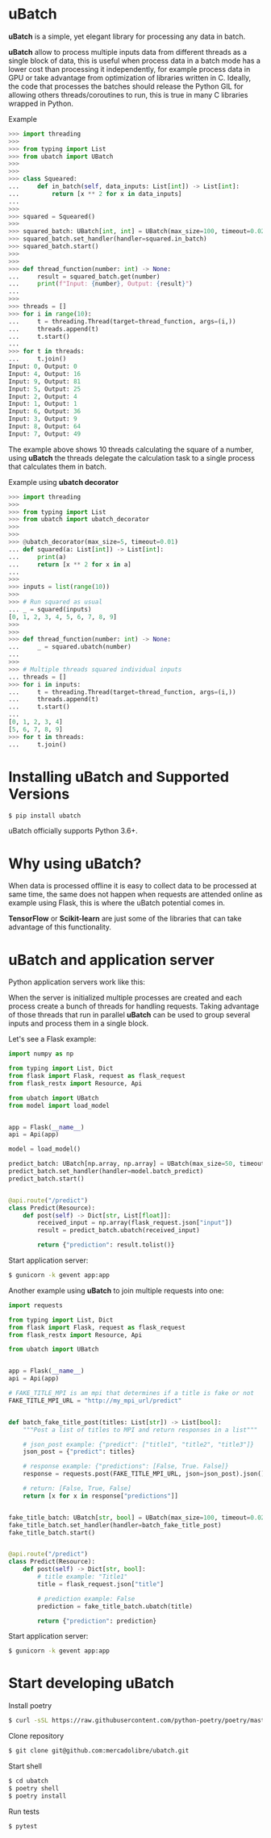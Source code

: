 # uBatch

**uBatch** is a simple, yet elegant library for processing any data in batch.

**uBatch** allow to process multiple inputs data from different threads
as a single block of data, this is useful when process data in a batch mode
has a lower cost than processing it independently, for example process data
in GPU or take advantage from optimization of libraries written in C. Ideally,
the code that processes the batches should release the Python GIL for allowing
others threads/coroutines to run, this is true in many C libraries wrapped in
Python.

Example

```python
>>> import threading
>>>
>>> from typing import List
>>> from ubatch import UBatch
>>>
>>>
>>> class Squeared:
...     def in_batch(self, data_inputs: List[int]) -> List[int]:
...         return [x ** 2 for x in data_inputs]
...
>>>
>>> squared = Squeared()
>>>
>>> squared_batch: UBatch[int, int] = UBatch(max_size=100, timeout=0.02)
>>> squared_batch.set_handler(handler=squared.in_batch)
>>> squared_batch.start()
>>>
>>>
>>> def thread_function(number: int) -> None:
...     result = squared_batch.get(number)
...     print(f"Input: {number}, Output: {result}")
...
>>>
>>> threads = []
>>> for i in range(10):
...     t = threading.Thread(target=thread_function, args=(i,))
...     threads.append(t)
...     t.start()
...
>>> for t in threads:
...     t.join()
Input: 0, Output: 0
Input: 4, Output: 16
Input: 9, Output: 81
Input: 5, Output: 25
Input: 2, Output: 4
Input: 1, Output: 1
Input: 6, Output: 36
Input: 3, Output: 9
Input: 8, Output: 64
Input: 7, Output: 49
```

The example above shows 10 threads calculating the square of a number, using
**uBatch** the threads delegate the calculation task to a single
process that calculates them in batch.

Example using **ubatch decorator**

```python
>>> import threading
>>>
>>> from typing import List
>>> from ubatch import ubatch_decorator
>>>
>>>
>>> @ubatch_decorator(max_size=5, timeout=0.01)
... def squared(a: List[int]) -> List[int]:
...     print(a)
...     return [x ** 2 for x in a]
...
>>>
>>> inputs = list(range(10))
>>>
>>> # Run squared as usual
... _ = squared(inputs)
[0, 1, 2, 3, 4, 5, 6, 7, 8, 9]
>>>
>>>
>>> def thread_function(number: int) -> None:
...     _ = squared.ubatch(number)
...
>>>
>>> # Multiple threads squared individual inputs
... threads = []
>>> for i in inputs:
...     t = threading.Thread(target=thread_function, args=(i,))
...     threads.append(t)
...     t.start()
...
[0, 1, 2, 3, 4]
[5, 6, 7, 8, 9]
>>> for t in threads:
...     t.join()
```

# Installing uBatch and Supported Versions

```bash
$ pip install ubatch
```

uBatch officially supports Python 3.6+.

# Why using uBatch?

When data is processed offline it is easy to collect data to be processed at
same time, the same does not happen when requests are attended online as
example using Flask, this is where the uBatch potential comes in.

**TensorFlow** or **Scikit-learn** are just some of the libraries
that can take advantage of this functionality.

# uBatch and application server

Python application servers work like this:

When the server is initialized multiple processes are created and each process
create a bunch of threads for handling requests. Taking advantage of those
threads that run in parallel **uBatch** can be used to group several
inputs and process them in a single block.

Let's see a Flask example:

```python
import numpy as np

from typing import List, Dict
from flask import Flask, request as flask_request
from flask_restx import Resource, Api

from ubatch import UBatch
from model import load_model


app = Flask(__name__)
api = Api(app)

model = load_model()

predict_batch: UBatch[np.array, np.array] = UBatch(max_size=50, timeout=0.01)
predict_batch.set_handler(handler=model.batch_predict)
predict_batch.start()


@api.route("/predict")
class Predict(Resource):
    def post(self) -> Dict[str, List[float]]:
        received_input = np.array(flask_request.json["input"])
        result = predict_batch.ubatch(received_input)

        return {"prediction": result.tolist()}
```

Start application server:

```bash
$ gunicorn -k gevent app:app
```

Another example using **uBatch** to join multiple requests into one:

```python
import requests

from typing import List, Dict
from flask import Flask, request as flask_request
from flask_restx import Resource, Api

from ubatch import UBatch


app = Flask(__name__)
api = Api(app)

# FAKE_TITLE_MPI is am mpi that determines if a title is fake or not
FAKE_TITLE_MPI_URL = "http://my_mpi_url/predict"


def batch_fake_title_post(titles: List[str]) -> List[bool]:
    """Post a list of titles to MPI and return responses in a list"""

    # json_post example: {"predict": ["title1", "title2", "title3"]}
    json_post = {"predict": titles}

    # response example: {"predictions": [False, True. False]}
    response = requests.post(FAKE_TITLE_MPI_URL, json=json_post).json()

    # return: [False, True, False]
    return [x for x in response["predictions"]]


fake_title_batch: UBatch[str, bool] = UBatch(max_size=100, timeout=0.02)
fake_title_batch.set_handler(handler=batch_fake_title_post)
fake_title_batch.start()


@api.route("/predict")
class Predict(Resource):
    def post(self) -> Dict[str, bool]:
        # title example: "Title1"
        title = flask_request.json["title"]

        # prediction example: False
        prediction = fake_title_batch.ubatch(title)

        return {"prediction": prediction}
```

Start application server:

```bash
$ gunicorn -k gevent app:app
```

# Start developing uBatch

Install poetry

```bash
$ curl -sSL https://raw.githubusercontent.com/python-poetry/poetry/master/get-poetry.py | python -
```

Clone repository

```bash
$ git clone git@github.com:mercadolibre/ubatch.git
```

Start shell

```bash
$ cd ubatch
$ poetry shell
$ poetry install
```

Run tests

```bash
$ pytest
```
